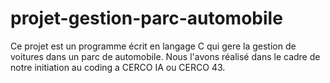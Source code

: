 # projet-gestion-parc-automobile
Ce projet est un programme écrit  en langage C qui gere la gestion de voitures dans un parc de automobile.
Nous l'avons réalisé dans le cadre de notre initiation au coding a CERCO IA ou CERCO 43.
